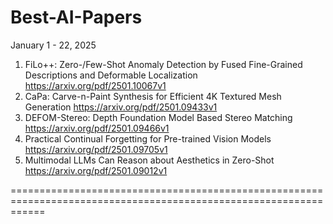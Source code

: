 # Best-AI-Papers

January 1 - 22, 2025

1. FiLo++: Zero-/Few-Shot Anomaly Detection by Fused Fine-Grained Descriptions and Deformable Localization  https://arxiv.org/pdf/2501.10067v1
2. CaPa: Carve-n-Paint Synthesis for Efficient 4K Textured Mesh Generation https://arxiv.org/pdf/2501.09433v1
3. DEFOM-Stereo: Depth Foundation Model Based Stereo Matching https://arxiv.org/pdf/2501.09466v1
4. Practical Continual Forgetting for Pre-trained Vision Models https://arxiv.org/pdf/2501.09705v1
5. Multimodal LLMs Can Reason about Aesthetics in Zero-Shot https://arxiv.org/pdf/2501.09012v1

==================================================================================================================



